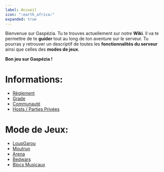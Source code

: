 ```yaml
---
label: Accueil
icon: ":earth_africa:"
expanded: true
---
```


Bienvenue sur Gaspézia. Tu te trouves actuellement sur notre **Wiki**.
Il va te permettre de te **guider** tout au long de ton aventure sur le serveur.
Tu pourras y retrouver un descriptif de toutes les **fonctionnalités du serveur** ainsi que celles des **modes de jeux**.

**Bon jeu sur Gaspézia !**

# Informations:

* [Règlement](reglement.md)
* [Grade](grades.md)
* [Communauté](communaute/index.md)
* [Hosts / Parties Privées](hosts.md)

# Mode de Jeux:

* [LoupGarou](mode-de-jeux/loupgarou/)
* [Moutrun](moutrun/index.md)
* [Arena](arena/index.md)
* [Bedwars](bedwars/index.md)
* [Blocs Musicaux](blocs-musicaux/index.md)